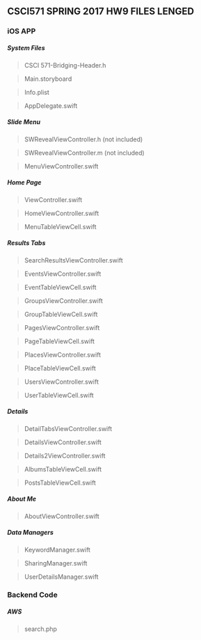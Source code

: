 ## CSCI571 SPRING 2017 HW9 FILES LENGED

### iOS APP

##### System Files
> CSCI 571-Bridging-Header.h

> Main.storyboard

> Info.plist

> AppDelegate.swift


##### Slide Menu
> SWRevealViewController.h (not included)

> SWRevealViewController.m (not included)

> MenuViewController.swift


##### Home Page
> ViewController.swift

> HomeViewController.swift

> MenuTableViewCell.swift


##### Results Tabs
> SearchResultsViewController.swift

> EventsViewController.swift

> EventTableViewCell.swift

> GroupsViewController.swift

> GroupTableViewCell.swift

> PagesViewController.swift

> PageTableViewCell.swift

> PlacesViewController.swift

> PlaceTableViewCell.swift

> UsersViewController.swift

> UserTableViewCell.swift


##### Details
> DetailTabsViewController.swift

> DetailsViewController.swift

> Details2ViewController.swift

> AlbumsTableViewCell.swift

> PostsTableViewCell.swift

##### About Me
> AboutViewController.swift

##### Data Managers
> KeywordManager.swift

> SharingManager.swift

> UserDetailsManager.swift

### Backend Code
##### AWS
> search.php
